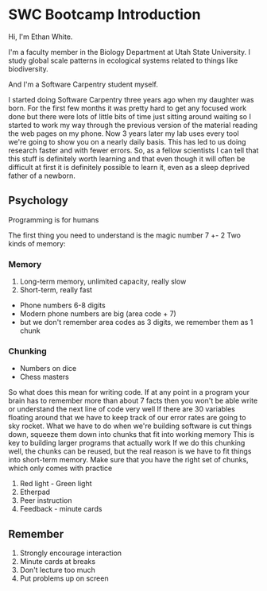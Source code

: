 SWC Bootcamp Introduction
=========================

Hi, I'm Ethan White.

I'm a faculty member in the Biology Department at Utah State University.
I study global scale patterns in ecological systems related to things like
biodiversity.

And I'm a Software Carpentry student myself.

I started doing Software Carpentry three years ago when my daughter was born.
For the first few months it was pretty hard to get any focused work done
but there were lots of little bits of time just sitting around waiting so I
started to work my way through the previous version of the material reading
the web pages on my phone.
Now 3 years later my lab uses every tool we're going to show you on a nearly
daily basis.
This has led to us doing research faster and with fewer errors.
So, as a fellow scientists I can tell that this stuff is definitely worth
learning and that even though it will often be difficult at first it is
definitely possible to learn it, even as a sleep deprived father of a newborn.

Psychology
----------

Programming is for humans

The first thing you need to understand is the magic number 7 +- 2
Two kinds of memory:

### Memory

1. Long-term memory, unlimited capacity, really slow
2. Short-term, really fast
  * Phone numbers 6-8 digits
  * Modern phone numbers are big (area code + 7)
  * but we don't remember area codes as 3 digits, we remember them as 1 chunk

### Chunking

* Numbers on dice
* Chess masters

So what does this mean for writing code.
If at any point in a program your brain has to remember more than about 7 facts
then you won't be able write or understand the next line of code very well
If there are 30 variables floating around that we have to keep track of our
error rates are going to sky rocket.
What we have to do when we're building software is cut things down, squeeze
them down into chunks that fit into working memory
This is key to building larger programs that actually work
If we do this chunking well, the chunks can be reused,
but the real reason is we have to fit things into short-term memory.
Make sure that you have the right set of chunks, which only comes with practice

1. Red light - Green light
2. Etherpad
3. Peer instruction
4. Feedback - minute cards

Remember
--------

1. Strongly encourage interaction
2. Minute cards at breaks
3. Don't lecture too much
4. Put problems up on screen
